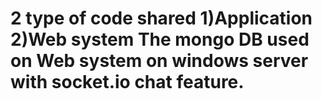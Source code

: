 # 2 type of code shared 1)Application 2)Web system The mongo DB used on Web system on windows server with socket.io chat feature.
